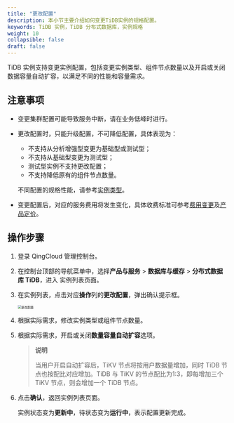 ```yaml
---
title: "更改配置"
description: 本小节主要介绍如何变更TiDB实例的规格配置。 
keywords: TiDB 实例，TiDB 分布式数据库，实例规格
weight: 10
collapsible: false
draft: false
---
```


TiDB 实例支持变更实例配置，包括变更实例类型、组件节点数量以及开启或关闭数据容量自动扩容，以满足不同的性能和容量需求。

## 注意事项

- 变更集群配置可能导致服务中断，请在业务低峰时进行。

- 更改配置时，只能升级配置，不可降低配置，具体表现为：

  - 不支持从分析增强型变更为基础型或测试型；
  - 不支持从基础型变更为测试型；
  - 测试型实例不支持更改配置；
  - 不支持降低原有的组件节点数量。

  不同配置的规格性能，请参考[实例类型](../../../intro/instance_type/)。

- 变更配置后，对应的服务费用将发生变化，具体收费标准可参考[费用变更](../../../billing/bill_change/)及[产品定价](../../../billing/price_detail/)。

## 操作步骤

1. 登录 QingCloud 管理控制台。

2. 在控制台顶部的导航菜单中，选择**产品与服务** > **数据库与缓存** > **分布式数据库 TiDB**，进入 实例列表页面。

3. 在实例列表，点击对应**操作**列的**更改配置**，弹出确认提示框。

   <img src="../../../_images/mdy_configure.png" alt="更改配置" style="zoom:50%;" />

5. 根据实际需求，修改实例类型或组件节点数量。

5. 根据实际需求，开启或关闭**数量容量自动扩容**选项。

   > **说明**
   >
   > 当用户开启自动扩容后，TiKV 节点将按用户数据量增加，同时 TiDB 节点也按配比对应增加。TiDB 与 TiKV 的节点配比为1:3，即每增加三个TiKV 节点，则会增加一个 TiDB 节点。

6. 点击**确认**，返回实例列表页面。

   实例状态变为**更新中**，待状态变为**运行中**，表示配置更新完成。

